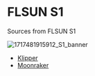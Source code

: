 # FLSUN S1
Sources from FLSUN S1

![1717481915912_S1_banner](https://github.com/Guilouz/Flsun-S1/assets/12702322/9e41a6b0-dbc6-4a94-a95f-e4d0dd13ed8c)

- [Klipper](https://github.com/Guilouz/Flsun-S1-Klipper)
- [Moonraker](https://github.com/Guilouz/Flsun-S1-Moonraker)
